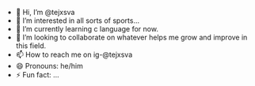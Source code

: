 - 👋 Hi, I’m @tejxsva
- 👀 I’m interested in all sorts of sports...
- 🌱 I’m currently learning c language for now.
- 💞️ I’m looking to collaborate on whatever helps me grow and improve in this field.
- 📫 How to reach me on ig-@tejxsva
- 😄 Pronouns: he/him
- ⚡ Fun fact: ...

<!---
tejxsva/tejxsva is a ✨ special ✨ repository because its `README.md` (this file) appears on your GitHub profile.
You can click the Preview link to take a look at your changes.
--->

